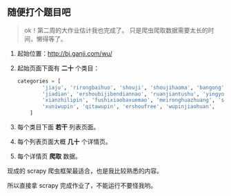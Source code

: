 ## 随便打个题目吧

> ok！第二周的大作业估计我也完成了。
> 只是爬虫爬取数据需要太长的时间，懒得等了。

1. 起始位置：http://bj.ganji.com/wu/
2. 起始页面下面有 **二十** 个类目：

    ```python
    categories = [
            'jiaju', 'rirongbaihuo', 'shouji', 'shoujihaoma', 'bangong', 'nongyongpin',
            'jiadian', 'ershoubijibendiannao', 'ruanjiantushu', 'yingyouyunfu', 'diannao',
            'xianzhilipin', 'fushixiaobaxuemao', 'meironghuazhuang', 'shuma', 'laonianyongpin',
            'xuniwupin', 'qitawupin', 'ershoufree', 'wupinjiaohuan',
        ]
    ```
3. 每个类目下面 **若干** 列表页面。
4. 每个列表页面大概 **几十** 个详情页。
5. 每个详情页 **爬取** 数据。

现成的 scrapy 爬虫框架最适合，也是我比较熟悉的内容。

所以直接拿 scrapy 完成作业了，不能运行不要怪我哟。
